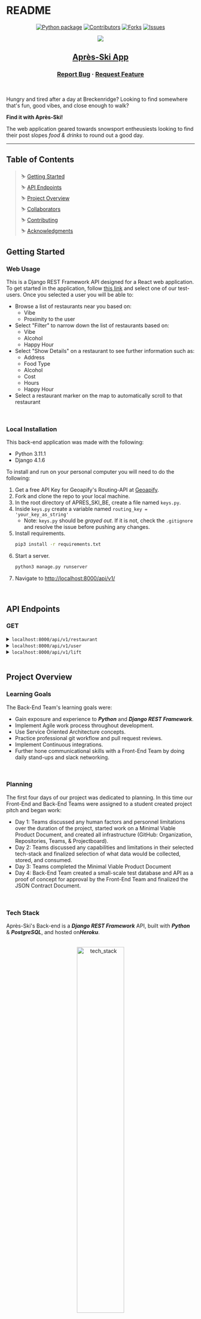 # README

<div align="center">

  [![Python package][test-shield]][test-url]
  [![Contributors][contributors-shield]][contributors-url]
  [![Forks][forks-shield]][forks-url]
  [![Issues][issues-shield]][issues-url]

  <a href="https://github.com/Apres-Ski">
    <img src="https://media.giphy.com/media/xEBZR96wLedVHzOeqw/giphy.gif">
  </a>
  <h2 align="center">

[Après-Ski App](https://apres-ski-fe.vercel.app/)

  </h2>

  <h3 align="center">
    <a href="https://github.com/Apres-Ski/Apres_Ski_BE/issues">Report Bug</a>
    ·
    <a href="https://github.com/Apres-Ski/Apres_Ski_BE/issues">Request Feature</a>
  </h3>
</div>
<br>

Hungry and tired after a day at Breckenridge? Looking to find somewhere that's fun, good vibes, and close enough to walk?

**Find it with Après-Ski!**

The web application geared towards snowsport entheusiests looking to find their post slopes *food & drinks* to round out a good day.
<br>

---
<h2>Table of Contents</h2>

> :skier: [Getting Started](#getting-started)
> <br>
> :skier: [API Endpoints](#api-endpoints)
> <br>
> :skier: [Project Overview](#project-overview)
> <br>
> :skier: [Collaborators](#collaborators)
> <br>
> :skier: [Contributing](#contributing)
> <br>
> :skier: [Acknowledgments](#acknowledgments)
> <br>


<!-- GETTING STARTED -->

## Getting Started

### Web Usage

This is a Django REST Framework API designed for a React web application. To get started in the application, follow [this link](https://apres-ski-fe.vercel.app/) and select one of our test-users. Once you selected a user you will be able to:

- Browse a list of restaurants near you based on:
    - Vibe
    - Proximity to the user
- Select "Filter" to narrow down the list of restaurants based on:
    - Vibe
    - Alcohol
    - Happy Hour
- Select "Show Details" on a restaurant to see further information such as:
    - Address
    - Food Type
    - Alcohol
    - Cost
    - Hours
    - Happy Hour
- Select a restaurant marker on the map to automatically scroll to that restaurant

<br>

### Local Installation

This back-end application was made with the following:

* Python 3.11.1
* Django 4.1.6

To install and run on your personal computer you will need to do the following:

1. Get a free API Key for Geoapify's Routing-API at [Geoapify](https://www.geoapify.com/).
2. Fork and clone the repo to your local machine.
3. In the root directory of APRES_SKI_BE, create a file named `keys.py`.
4. Inside `keys.py` create a variable named `routing_key = 'your_key_as_string'`
    * Note: `keys.py` should be *grayed out*. If it is not, check the `.gitignore` and resolve the issue before pushing any changes.
5. Install requirements.
    ```zsh
    pip3 install -r requirements.txt
    ```
6. Start a server.
    ```zsh
    python3 manage.py runserver
    ```
7. Navigate to <http://localhost:8000/api/v1/>

<br />

<!-- API ENDPOINTS -->

## API Endpoints
### GET

<details>
<summary> <code>localhost:8000/api/v1/restaurant</code> </summary>

>**Description**
> - Get a list of restaurants.
>
>**Parameters**
> - N/A
>
>**Response**
>#### 200 OK
>
> ```json
> {
>   "data": [
>     {
>       "type": "str",
>       "id": "int",
>       "attributes": {
>           "name": "str",
>           "address": "str",
>           "food_type": "str",
>           "cost": "str",
>           "cover_img": "str",
>           "alt_text": "str",
>           "lat": "str",
>           "lon": "str",
>           "alcoholic_drinks": "bool",
>           "has_happy_hour": "bool",
>           "hour": [
>             {
>               "id": "int",
>               "sunday": "str",
>               "monday": "str",
>               "tuesday": "str",
>               "wednesday": "str",
>               "thursday": "str",
>               "friday": "str",
>               "saturday": "str",
>               "restaurant": "int (id)"
>             }
>           ],
>           "happyhour": [
>             {
>               "id": "int",
>               "sunday": "str",
>               "monday": "str",
>               "tuesday": "str",
>               "wednesday": "str",
>               "thursday": "str",
>               "friday": "str",
>               "saturday": "str",
>               "special": "str",
>               "restaurant": "int (id)"
>             }
>           ],
>           "engagement": [
>             {
>               "id": "int",
>               "vibe": "str",
>               "rating": "str",
>               "favorites": "bool",
>               "restaurant": [
>                   "int"
>               ],
>               "user": [
>                   "int"
>               ]
>             },
>             {"..."}
>           ]
>         }
>      },
>      {"..."}
>    ]
> }
>```
>
>#### 404 Not Found
>
>```json
>{
> "errors": [
>  {
>   "detail": "Not found.",
>   "status": "404",
>   "code": "not_found"
>  }
> ]
>}
>```
>
>**Notes**
>
> * `hour`, `happyhour`, and `engagement` will return empty arrays if there is no associated table for the given restaurant.

</details>

<details>
 <summary><code>localhost:8000/api/v1/user</code></summary>

>**Description**
> * Get a list of users.
>
>**Parameters**
> * N/A
>
>**Response**
>#### 200 OK
>
> ```json
> {
>  "data": [
>	  	{
>			"type": "str",
>			"id": "int",
>			"attributes": {
>				"name": "str",
>				"lat": "str",
>				"lon": "str",
>           }
>     },
>     {"..."}
>	  ]
>}
>```
>
>#### 404 Not Found
>
>```json
>{
>	"errors": [
>		{
>			"detail": "Not found.",
>			"status": "404",
>			"code": "not_found"
>		}
>	]
>}
>```

</details>

<details>
 <summary><code>localhost:8000/api/v1/lift</code></summary>

>**Description**
> * Get a list of lifts.
>
>**Parameters**
> * N/A
>
>**Response**
>#### 200 OK
>
> ```json
>{
>	"data": [
>		{
>			"type": "str",
>			"id": "int",
>			"attributes": {
>				"name": "str",
>				"lat": "str",
>				"lon": "str",
>            }
>	    },
>	    {"..."}
>	  ]
>}
>```
>
>#### 404 Not Found

>```json
>{
>	"errors": [
>		{
>			"detail": "Not found.",
>			"status": "404",
>			"code": "not_found"
>		}
>	]
>}
>```

</details>

<br>

<!-- PROJECT OVERVIEW -->

## Project Overview

### Learning Goals
The Back-End Team's learning goals were:

- Gain exposure and experience to ***Python*** and ***Django REST Framework***.
- Implement Agile work process throughout development.
- Use Service Oriented Architecture concepts.
- Practice professional git workflow and pull request reviews.
- Implement Continuous integrations.
- Further hone communicational skills with a Front-End Team by doing daily stand-ups and slack networking.
<br>

### Planning

The first four days of our project was dedicated to planning. In this time our Front-End and Back-End Teams were assigned to a student created project pitch and began work:

* Day 1: Teams discussed any human factors and personnel limitations over the duration of the project, started work on a Minimal Viable Product Document, and created all infrastructure (GitHub: Organization, Repositories, Teams, & Projectboard).
* Day 2: Teams discussed any capabilities and limitations in their selected tech-stack and finalized selection of what data would be collected, stored, and consumed.
* Day 3: Teams completed the Minimal Viable Product Document
* Day 4: Back-End Team created a small-scale test database and API as a proof of concept for approval by the Front-End Team and finalized the JSON Contract Document.

<br>

### Tech Stack

Après-Ski's Back-end is a ***Django REST Framework*** API, built with ***Python*** & ***PostgreSQL***, and hosted on***Heroku***.

<br>
<div align='center'>
  <img src="assets/apres_ski_tech_stack.png" alt="tech_stack" width="50%">
</div>

<br>

### Minimum Viable Product (MVP) and Extensions Roadmap

***MVP***

The Back-End Teams's MVP goals were to design, create, and deploy all requested endpoints for our Front-End Team to consume and display. For this we started with a ***PostgreSQL*** database and the following tables:

<br>
<div align='center'>
  <img src="assets/db_diagram.png" alt="db_diagram" width="50%">
</div>
<br>

Each table stored real data on various restaurants and lifts in Breckinridge Colorado. Information was gathered through various travel and restaurant websites and then turned into seed files, which we used to populate our database.

After our database was setup we created the above endpoints (see: [API Endpoints](#api-endpoints)), as requested by our Front-End Team, in accordance with the [json:api](https://jsonapi.org/) standard.

All MVP goals were met. Testing for our API is at 99% coverage.

***Extensions***

Future features we wish to implement for our API:

- Create another external API call to Geoapify to collect information on local landmarks.
- Use ***Django REST Framework's*** TokenAuthentication class to implement authentication for any CREATE, POST, or PATCH requests.

<br>

<!-- COLLABORATORS -->

## Collaborators

<div align='left'>
<table style='border: none'>
<tr>
<th>Joseph Hilby</th>
<th></th>
</tr>
<tr>
<td>
  <img width="150px" style='border-radius: 6px 12px 18px 24px;' src="https://media.licdn.com/dms/image/C4E03AQEdZUKFgryaqg/profile-displayphoto-shrink_800_800/0/1567961066772?e=1680739200&v=beta&t=TFQt8RiDDMpJHbytApiShBpLVCCZlfeuUwLffp95tG8">

[![GitHub: josephhilby][joe-github-follow-badge]][joe-GitHub] <br>
[![LinkedIn: josephmhilby][linkedin-badge]][joe-LinkedIn]

</td>
<td>
<p>
My goal in this project was to step out of my comfort zone with Ruby on Rails and try out a new language and framework. While it made the project considerably harder, I really enjoyed digging through the docs of a new tech-stack and seeing just how quickly I could bring myself up-to-speed. <br><br>
I am extremely happy that we were able to get 99% testing coverage, on 8 tables, each with full CRUD functionality, in a new language & framework, all in two weeks.
</p>
</td>
</tr>
</table>
</div>

<div align='left'>
<table style='border: none'>
<tr>
<th>Kristen Nestler</th>
<th></th>
</tr>
<tr>
<td>
<img width="150px" style='border-radius: 6px 12px 18px 24px;' src="https://media.licdn.com/dms/image/D4E03AQESEnUYGJprLA/profile-displayphoto-shrink_800_800/0/1673023729512?e=1680739200&v=beta&t=PhhX0_wEMPxiu2nO-OfDyCv73Ro_iyyGPjQ4YUnXSC4">

[![GitHub: knestler][kristen-github-follow-badge]][kristen-GitHub] <br>
[![LinkedIn: kristen-nestler][linkedin-badge]][kristen-LinkedIn]

</td>
<td>
<p>
Placeholder text
</p>
</td>
</tr>
</table>
</div>

<div align='left'>
<table style='border: none'>
<tr>
<th>Kevin Ta</th>
<th></th>
</tr>
<tr>
<td>
<img width="150px" style='border-radius: 6px 12px 18px 24px;' src="https://avatars.githubusercontent.com/u/36166420?v=4">

[![GitHub: KevinT001][kevin-github-follow-badge]][kevin-GitHub] <br>
[![LinkedIn: kevin-ta-b1a36723b][linkedin-badge]][kevin-LinkedIn]
</td>
<td>
<p>
Being apart of the Apres-Ski team, I had a personal goal of wanting to get first hand experience being a part of a Service Oriented Architecture application. This came with side goals of further developing proper communicational skills and collaboration with the Front-End team. During my course at Turing School of Software and Design, my experience was focused on Ruby and Ruby on Rails, so choosing to develop our Apres-Ski Application in Python was also an exposure to another language I further wish to continue exploring!  
</p>
</td>
</tr>
</table>
</div>


<!-- CONTRIBUTING -->

## Contributing

Do you have a better & cooler way of doing what we did? Your contribution would be **greatly appreciated**.

Please fork the repo, create your branch, and create a pull request. You can also simply open an issue with the tag "enhancement".

1. Fork the Project
2. Create your Feature Branch (`git checkout -b feature/<AmazingFeature>`)
3. Commit your Changes (`git commit -m 'Add some AmazingFeature'`)
4. Push to the Branch (`git push origin feature/<AmazingFeature>`)
5. Open a Pull Request

Thanks again!

<!-- ACKNOWLEDGMENTS -->

## Acknowledgments

Special *thank you!*, for your insight and help, as we designed and built an API in a totally new language and framework:

* [Mike Hernandez](https://github.com/mikez321)
* [Jake Cohen]()

Thank you [Tricia Holmes](https://github.com/tricia-holmes) on our Front-End Team for your PR setting up CORS!

This project was the capstone for our team at:
* [Turing School of Software Design](https://turing.edu/)

<p align="right">(<a href="#README">back to top</a>)</p>


<!-- MARKDOWN LINKS & IMAGES -->

<!-- Tests Shield -->
  [test-shield]: https://github.com/Apres-Ski/Apres_Ski_BE/actions/workflows/blank.yml/badge.svg
  [test-url]: https://github.com/Apres-Ski/Apres_Ski_BE/actions/workflows/blank.yml

<!-- Contributors Shield -->

[contributors-shield]: https://img.shields.io/github/contributors/Apres-Ski/Apres_Ski_BE.svg
[contributors-url]: https://github.com/Apres-Ski/Apres_Ski_BE/graphs/contributors

<!-- Forks Shield -->

[forks-shield]: https://img.shields.io/github/forks/Apres-Ski/Apres_Ski_BE.svg
[forks-url]: https://github.com/othneildrew/Apres-Ski/Apres_Ski_BE/network/members

<!-- Issues Shield -->

[issues-shield]: https://img.shields.io/github/issues/Apres-Ski/Apres_Ski_BE.svg
[issues-url]: https://github.com/Apres-Ski/Apres_Ski_BE/issues

<!-- LinkedIn Badges -->

[linkedin-badge]: https://img.shields.io/badge/LinkedIn-%23?style=flat&logo=Linkedin&logoColor=black&color=0A66C2

[joe-LinkedIn]: https://www.linkedin.com/in/josephmhilby/
[kristen-LinkedIn]: https://www.linkedin.com/in/kristen-nestler/
[kevin-LinkedIn]: https://www.linkedin.com/in/kevin-ta-b1a36723b/

<!-- GitHub Badges -->

[joe-github-follow-badge]: https://img.shields.io/github/followers/josephhilby?label=GitHub&style=social
[joe-GitHub]: https://github.com/josephhilby

[kristen-github-follow-badge]: https://img.shields.io/github/followers/knestler?label=GitHub&style=social
[kristen-GitHub]: https://github.com/knestler

[kevin-github-follow-badge]: https://img.shields.io/github/followers/KevinT001?label=GitHub&style=social
[kevin-GitHub]: https://github.com/KevinT001
